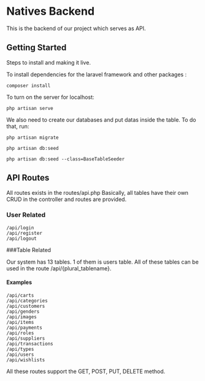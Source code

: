 # Natives Backend

This is the backend of our project which serves as API.

## Getting Started

Steps to install and making it live.

To install dependencies for the laravel framework and other packages : 
```
composer install
```

To turn on the server for localhost:
```
php artisan serve
```

We also need to create our databases and put datas inside the table. To do that, run:
```
php artisan migrate

php artisan db:seed

php artisan db:seed --class=BaseTableSeeder
```

## API Routes 

All routes exists in the routes/api.php
Basically, all tables have their own CRUD in the controller and routes are provided.

### User Related 

```
/api/login
/api/register
/api/logout
```

###Table Related

Our system has 13 tables. 1 of them is users table.
All of these tables can be used in the route /api/{plural_tablename}.

#### Examples
```
/api/carts
/api/categories
/api/customers
/api/genders
/api/images
/api/items
/api/payments
/api/roles
/api/suppliers
/api/transactions
/api/types
/api/users
/api/wishlists
```

All these routes support the GET, POST, PUT, DELETE method.